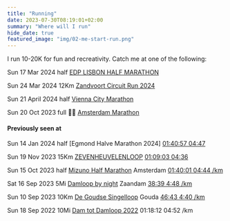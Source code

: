 ```yaml
---
title: "Running"
date: 2023-07-30T08:19:01+02:00
summary: "Where will I run"
hide_date: true
featured_image: "img/02-me-start-run.png"
---
```


I run 10-20K for fun and recreativity. Catch me at one of the following: 

Sun 17 Mar 2024 half [EDP LISBON HALF MARATHON](https://www.maratonaclubedeportugal.com/en/corrida-marco/edp-lisbon-half-marathon-2024/)

Sun 24 Mar 2024 12Km [Zandvoort Circuit Run 2024](https://www.zandvoortcircuitrun.nl/inschrijven)

Sun 21 April 2024 half [Vienna City Marathon](https://www.vienna-marathon.com)

Sun 20 Oct 2023 full 🏃‍♂️ [Amsterdam Marathon](https://www.tcsamsterdammarathon.eu/tcs-marathon)

#### Previously seen at 

Sun 14 Jan 2024 half [Egmond Halve Marathon 2024] [01:40:57 04:47](https://results.sporthive.com/events/7150193505105825792/races/488107/bib/8217)

Sun 19 Nov 2023 15Km [ZEVENHEUVELENLOOP](https://www.nnzevenheuvelenloop.nl)  [01:09:03 04:36](https://results.sporthive.com/events/7127316430828080384/races/487562/bib/16365)

Sun 15 Oct 2023 half [Mizuno Half Marathon](https://www.tcsamsterdammarathon.eu/mizuno-half-marathon) Amsterdam [01:40:01 04:44 /km](https://results.sporthive.com/events/7117550207329210624/races/487270/bib/40158)

Sat 16 Sep 2023 5Mi [Damloop by night](https://www.damloop.com/5-miles) Zaandam [38:39 4:48 /km](https://results.sporthive.com/events/7107378500659252480/races/486909/bib/57926)

Sun 10 Sep 2023 10Km [De Goudse Singelloop](https://www.singelloop.nl) Gouda [46:43 4:40 /km](https://www.athlinks.com/event/372410/results/Event/1060668/Course/2400213/Bib/2784)

Sun 18 Sep 2022 10Mi [Dam tot Damloop 2022](https://results.sporthive.com/events/6975382507753810176/races/483256/bib/35104) 01:18:12 04:52 /km